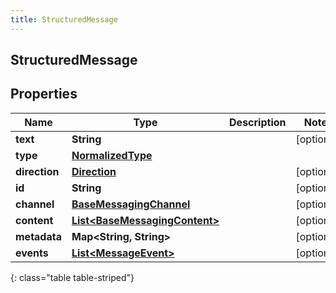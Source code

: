```yaml
---
title: StructuredMessage
---
```

## StructuredMessage


## Properties

| Name | Type | Description | Notes |
| ------------ | ------------- | ------------- | ------------- |
| **text** | <!----><!---->**String**<!----> |  |  [optional] |
| **type** | <!----><!---->[**NormalizedType**](NormalizedType.html)<!----> |  |  |
| **direction** | <!----><!---->[**Direction**](Direction.html)<!----> |  |  [optional] |
| **id** | <!----><!---->**String**<!----> |  |  [optional] |
| **channel** | <!----><!---->[**BaseMessagingChannel**](BaseMessagingChannel.html)<!----> |  |  [optional] |
| **content** | <!----><!---->[**List&lt;BaseMessagingContent&gt;**](BaseMessagingContent.html)<!----> |  |  [optional] |
| **metadata** | <!----><!---->**Map&lt;String, String&gt;**<!----> |  |  [optional] |
| **events** | <!----><!---->[**List&lt;MessageEvent&gt;**](MessageEvent.html)<!----> |  |  [optional] |
{: class="table table-striped"}



